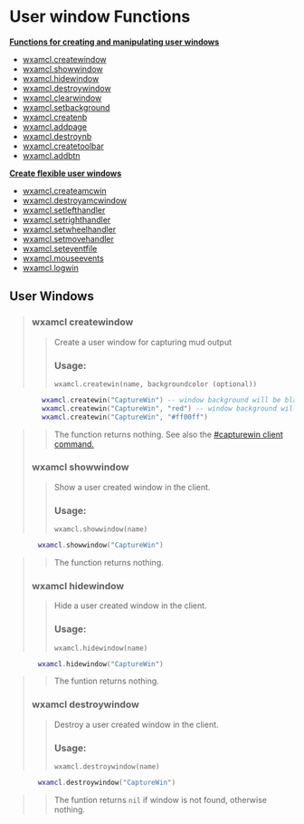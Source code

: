 # User window Functions #
**[Functions for creating and manipulating user windows](#user-windows)**
  * [wxamcl.createwindow](#wxamcl-createwindow)
  * [wxamcl.showwindow](#wxamcl-showwindow)
  * [wxamcl.hidewindow](#wxamcl-hidewindow)
  * [wxamcl.destroywindow](#wxamcl-destroywindow)
  * [wxamcl.clearwindow](#wxamcl.clearwindow)
  * [wxamcl.setbackground](#wxamcl.setbackground)
  * [wxamcl.createnb](#wxamcl.createnb)
  * [wxamcl.addpage](#wxamcl.addpage)
  * [wxamcl.destroynb](#wxamcl.destroynb)
  * [wxamcl.createtoolbar](#wxamcl.createtoolbar)
  * [wxamcl.addbtn](#wxamcl.addbtn)
  
**[Create flexible user windows](#create-amc-window)**
  * [wxamcl.createamcwin](#wxamcl.createamcwin)
  * [wxamcl.destroyamcwindow](#wxamcl.destroyamcwindow)
  * [wxamcl.setlefthandler](#wxamcl-setlefthandler)
  * [wxamcl.setrighthandler](#wxamcl-setrighthandler)
  * [wxamcl.setwheelhandler](#wxamcl-setwheelhandler)
  * [wxamcl.setmovehandler](#wxamcl-setmovehandler)
  * [wxamcl.seteventfile](#wxamcl-seteventfile)
  * [wxamcl.mouseevents](#wxamcl-mouseevents)
  * [wxamcl.logwin](#wxamcl-logwin)
  
## User Windows ##
> ### wxamcl createwindow ###
> > Create a user window for capturing mud output
> > ### Usage: ###
> > `wxamcl.createwin(name, backgroundcolor (optional))`

```lua
        wxamcl.createwin("CaptureWin") -- window background will be black
        wxamcl.createwin("CaptureWin", "red") -- window background will be red
        wxamcl.createwin("CaptureWin", "#ff00ff")
```
> > The function returns nothing. See also the [#capturewin client command.](ClientCommands.md)
> ### wxamcl showwindow ###
> > Show a user created window in the client.
> > ### Usage: ###
> > `wxamcl.showwindow(name)`

```lua
       wxamcl.showwindow("CaptureWin")
```
> > The function returns nothing.
> ### wxamcl hidewindow ###
> > Hide a user created window in the client.
> > ### Usage: ###
> > `wxamcl.hidewindow(name)`

```lua
       wxamcl.hidewindow("CaptureWin")
```
> > The funtion returns nothing.
> ### wxamcl destroywindow ###
> > Destroy a user created window in the client.
> > ### Usage: ###
> > `wxamcl.destroywindow(name)`

```lua
       wxamcl.destroywindow("CaptureWin")
```
> > The funtion returns `nil` if window is not found, otherwise nothing.

